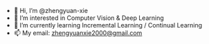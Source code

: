 - 👋 Hi, I’m @zhengyuan-xie
- 👀 I’m interested in Computer Vision & Deep Learning
- 🌱 I’m currently learning Incremental Learning / Continual Learning
- 📫 My email: zhengyuanxie2000@gmail.com

<!---
zhengyuan-xie/zhengyuan-xie is a ✨ special ✨ repository because its `README.md` (this file) appears on your GitHub profile.
You can click the Preview link to take a look at your changes.
--->
